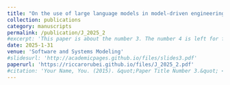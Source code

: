 ```yaml
---
title: "On the use of large language models in model-driven engineering"
collection: publications
category: manuscripts
permalink: /publication/J_2025_2
#excerpt: 'This paper is about the number 3. The number 4 is left for future work.'
date: 2025-1-31
venue: 'Software and Systems Modeling'
#slidesurl: 'http://academicpages.github.io/files/slides3.pdf'
paperurl: 'https://riccarorubei.github.io/files/J_2025_2.pdf'
#citation: 'Your Name, You. (2015). &quot;Paper Title Number 3.&quot; <i>Journal 1</i>. 1(3).'
---
```


